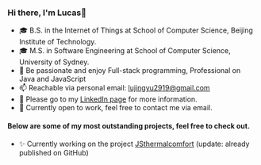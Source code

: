 ### Hi there, I'm Lucas👋
- 🎓 B.S. in the Internet of Things at School of Computer Science, Beijing Institute of Technology.
- 🎓 M.S. in Software Engineering at School of Computer Science, University of Sydney.
- 🌱 Be passionate and enjoy Full-stack programming, Professional on Java and JavaScript
- 📫 Reachable via personal email: lujingyu2919@gmail.com
- 👀 Please go to my [LinkedIn page](https://www.linkedin.com/in/lucas-jingyu-lu/) for more information.
- 💬 Currently open to work, feel free to contact me via email.

#### Below are some of my most outstanding projects, feel free to check out.
- ✨ Currently working on the project [JSthermalcomfort](https://github.com/FedericoTartarini/jsthermalcomfort) (update: already published on GitHub)
<!--
**Lu-Whale/Lu-Whale** is a ✨ _special_ ✨ repository because its `README.md` (this file) appears on your GitHub profile.
-->

